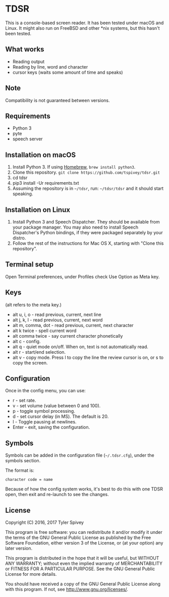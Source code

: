# TDSR
This is a console-based screen reader.
It has been tested under macOS and Linux.
It might also run on FreeBSD and other *nix systems, but this hasn't been tested.

## What works
* Reading output
* Reading by line, word and character
* cursor keys (waits some amount of time and speaks)

## Note
Compatibility is not guaranteed between versions.
## Requirements
* Python 3
* pyte
* speech server

## Installation on macOS
1. Install Python 3. If using [Homebrew](http://brew.sh/), `brew install python3`.
1. Clone this repository.
```git clone https://github.com/tspivey/tdsr.git```
1. cd tdsr
1. pip3 install -Ur requirements.txt
1. Assuming the repository is in ```~/tdsr```, run:
`~/tdsr/tdsr`
and it should start speaking.

## Installation on Linux

1. Install Python 3 and Speech Dispatcher.  They should be available from your package manager.
You may also need to install Speech Dispatcher's Python bindings, if they were packaged separately by your distro.
1. Follow the rest of the instructions for Mac OS X, starting with "Clone this repository".

## Terminal setup
Open Terminal preferences, under Profiles check Use Option as Meta key.
## Keys
(alt refers to the meta key.)
* alt u, i, o - read previous, current, next line
* alt j, k, l - read previous, current, next word
* alt m, comma, dot - read previous, current, next character
* alt k twice - spell current word
* alt comma twice - say current character phonetically
* alt c - config.
* alt q - quiet mode on/off. When on, text is not automatically read.
* alt r - start/end selection.
* alt v - copy mode. Press l to copy the line the review cursor is on, or s to copy the screen.

## Configuration
Once in the config menu, you can use:
* r - set rate.
* v - set volume (value between 0 and 100).
* p - toggle symbol processing.
* d - set cursor delay (in MS). The default is 20.
* l - Toggle pausing at newlines.
* Enter - exit, saving the configuration.

## Symbols
Symbols can be added in the configuration file (```~/.tdsr.cfg```),
under the symbols section.

The format is:
```
character code = name
```
Because of how the config system works, it's best to do this with one TDSR open, then exit and re-launch to see the changes.

## License
Copyright (C) 2016, 2017  Tyler Spivey

This program is free software: you can redistribute it and/or modify
it under the terms of the GNU General Public License as published by
the Free Software Foundation, either version 3 of the License, or
(at your option) any later version.

This program is distributed in the hope that it will be useful,
but WITHOUT ANY WARRANTY; without even the implied warranty of
MERCHANTABILITY or FITNESS FOR A PARTICULAR PURPOSE.  See the
GNU General Public License for more details.

You should have received a copy of the GNU General Public License
along with this program.  If not, see <http://www.gnu.org/licenses/>.
